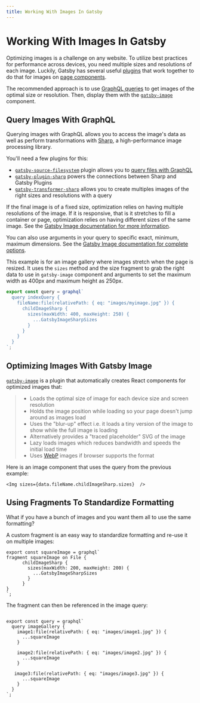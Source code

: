 ```yaml
---
title: Working With Images In Gatsby
---
```


# Working With Images In Gatsby

Optimizing images is a challenge on any website. To utilize best practices for performance across devices, you need multiple sizes and resolutions of each image. Luckily, Gatsby has several useful [plugins](/docs/plugins/) that work together to do that for images on [page components](/docs/building-with-components/#page-components).


The recommended approach is to use [GraphQL queries](/docs/querying-with-graphql/) to get images of the optimal size or resolution. Then, display them with the [`gatsby-image`](/packages/gatsby-image/) component. 


## Query Images With GraphQL

Querying images with GraphQL allows you to access the image's data as well as perform transformations with [Sharp](https://github.com/lovell/sharp), a high-performance image processing library.

You'll need a few plugins for this:
* [`gatsby-source-filesystem`](/packages/gatsby-source-filesystem/) plugin allows you to [query files with GraphQL](docs/querying-with-graphql/#images)
* [`gatsby-plugin-sharp`](/packages/gatsby-plugin-sharp) powers the connections between Sharp and Gatsby Plugins
* [`gatsby-transformer-sharp`](/packages/gatsby-transformer-sharp/) allows you to create multiples images of the right sizes and resolutions with a query

If the final image is of a fixed size, optimization relies on having multiple resolutions of the image. If it is responsive, that is it stretches to fill a container or page, optimization relies on having different sizes of the same image.  See the [Gatsby Image documentation for more information](/packages/gatsby-image/#two-types-of-responsive-images).

You can also use arguments in your query to specific exact, minimum, maximum dimensions. See the [Gatsby Image documentation for complete options](/packages/gatsby-image/#two-types-of-responsive-images).

This example is for an image gallery where images stretch when the page is resized. It uses the `sizes` method and the size fragment to grab the right data to use in `gatsby-image` component and arguments to set the maximum width as 400px and maximum height as 250px. 
```jsx
export const query = graphql`
  query indexQuery {
    fileName:file(relativePath: { eq: "images/myimage.jpg" }) {
      childImageSharp {
        sizes(maxWidth: 400, maxHeight: 250) {
          ...GatsbyImageSharpSizes
        }
      }
    }
  }
`;
```

## Optimizing Images With Gatsby Image

[`gatsby-image`](/packages/gatsby-image/) is a plugin that automatically creates React components for optimized images that:


> * Loads the optimal size of image for each device size and screen resolution
> * Holds the image position while loading so your page doesn't jump around as images load
> * Uses the "blur-up" effect i.e. it loads a tiny version of the image to show while the full image is loading
> * Alternatively provides a "traced placeholder" SVG of the image
> * Lazy loads images which reduces bandwidth and speeds the initial load time
> * Uses [WebP](https://developers.google.com/speed/webp/) images if browser supports the format


Here is an image component that uses the query from the previous example:

```
<Img sizes={data.fileName.childImageSharp.sizes}  />
```


## Using Fragments To Standardize Formatting

What if you have a bunch of images and you want them all to use the same formatting?

A custom fragment is an easy way to standardize formatting and re-use it on multiple images:

```
export const squareImage = graphql`
fragment squareImage on File {
      childImageSharp {
        sizes(maxWidth: 200, maxHeight: 200) {
          ...GatsbyImageSharpSizes
        }
      }
}
`;
```

The fragment can then be referenced in the image query:

```

export const query = graphql`
  query imageGallery {
    image1:file(relativePath: { eq: "images/image1.jpg" }) {
      ...squareImage
    }

    image2:file(relativePath: { eq: "images/image2.jpg" }) {
      ...squareImage
    }

   image3:file(relativePath: { eq: "images/image3.jpg" }) {
      ...squareImage
    }
  }
`;

```


